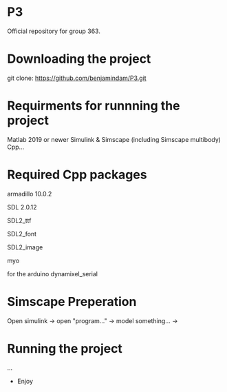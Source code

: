 # P3
Official repository for group 363.

# Downloading the project
git clone: https://github.com/benjamindam/P3.git

# Requirments for runnning the project
Matlab 2019 or newer
Simulink & Simscape (including Simscape multibody) 
Cpp...

# Required Cpp packages

armadillo 10.0.2 

SDL 2.0.12 

SDL2_ttf 

SDL2_font 

SDL2_image 

myo 

for the arduino
dynamixel_serial

# Simscape Preperation
Open simulink -> open "program..." -> model something... ->

# Running the project
...

- Enjoy
